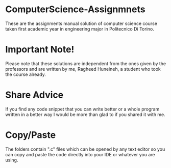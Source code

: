 # ComputerScience-Assignmnets
These are the assignments manual solution of computer science course taken first academic year in engineering major in Politecnico Di Torino.
# Important Note!
Please note that these solutions are independent from the ones given by the professors and are written by me, Ragheed Huneineh, a student who took the course already.
# Share Advice
If you find any code snippet that you can write better or a whole program written in a better way I would be more than glad to if you shared it with me.
# Copy/Paste
The folders contain ".c" files which can be opened by any text editor so you can copy and paste the code directly into your IDE or whatever you are using.
